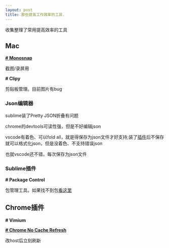 ```yaml
---
layout: post
title: 那些提高工作效率的工具.
---
```


收集整理了常用提高效率的工具

## Mac


**[# Monosnap](https://jingyan.baidu.com/article/7908e85cbab201af481ad297.html)**

截图/录屏用

**# Clipy**

剪贴板管理。目前图片有bug

### Json编辑器

sublime装了Pretty JSON折叠有问题

chrome的devtools可读性强，但是不好编辑json

vscode有着色、可以fold all，就是得保存为json文件才好支持;装了[插件](https://marketplace.visualstudio.com/items?itemName=eriklynd.json-tools&ssr=false#review-details)后不保存就可以格式化json，但是没着色、不支持错误json

也就vscode还不错，每次保存为json文件


### Sublime插件

**# Package Control**

包管理工具。如果找不到包[看这里](https://blog.csdn.net/zknxx/article/details/52685094)


## Chrome插件

**# Vimium**

**[# Chrome No Cache Refresh](https://chrome.google.com/webstore/detail/chrome-no-cache-refresh/cjbabfkaicdfoahaabkheejnkbomdogk/related?hl=zh-CN)**

改host后立刻刷新

